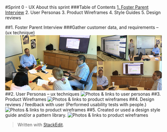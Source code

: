 #Sprint 0 - UX
About this sprint
###Table of Contents
[1. Foster Parent Interview](#first)
 2. User Personas
 3. Product Wireframes
 4. Style Guides
 5. Design reviews

##1.	<a name="first"></a>Foster Parent Interview
###Gather customer data, and requirements – (ux technique)
![Photos of foster parent interview](https://github.com/SymSoftSolutions/CWS-Prototype/blob/Documentation/docs/sprint_0/ux/photos/01_symsoft-solutions-chhs-rfi-75001_foster-parent-interview_850x300.jpg)
##2.	User Personas – ux techniques
![Photos & links to user personas](http://placehold.it/850x300)
##3.	Product Wireframes
![Photos & links to product wireframes](http://placehold.it/850x300)
##4.	Design reviews / feedback with user (Performed usability tests with people.)
![Photos & links to product wireframes](http://placehold.it/850x300)
##5.	Created or used a design style guide and/or a pattern library. 
![Photos & links to product wireframes](http://placehold.it/850x300)

> Written with [StackEdit](https://stackedit.io/).

